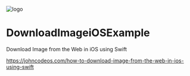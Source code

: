 ![logo](https://i.imgur.com/Dv73hCk.png)
# DownloadImageiOSExample
Download Image from the Web in iOS using Swift

https://johncodeos.com/how-to-download-image-from-the-web-in-ios-using-swift


